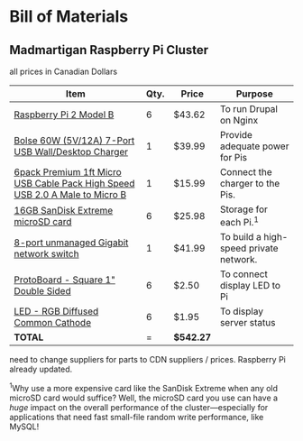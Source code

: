 # Bill of Materials
## Madmartigan Raspberry Pi Cluster

all prices in Canadian Dollars

Item | Qty. | Price | Purpose
---- | ---- | ----- | -------
[Raspberry Pi 2 Model B](http://canada.newark.com/raspberry-pi/raspberrypi-2-modb-1gb/sbc-raspberry-pi-2-model-b-1gb/dp/38Y6467) | 6 | $43.62 | To run Drupal on Nginx
[Bolse 60W (5V/12A) 7-Port USB Wall/Desktop Charger](http://www.amazon.ca/Desktop-Charger-SmartIC-Technology-Detachable/dp/B00L2SBZ80/ref=pd_rhf_dp_s_cp_2_344Y?ie=UTF8&refRID=0Z72QDNRTPB70MDN6JWJ) | 1 | $39.99 | Provide adequate power for Pis
[6pack Premium 1ft Micro USB Cable Pack High Speed USB 2.0 A Male to Micro B](http://www.amazon.com/gp/product/B00N8VHW72/ref=as_li_tl?ie=UTF8&camp=1789&creative=390957&creativeASIN=B00N8VHW72&linkCode=as2&tag=httpwwwmidw06-20&linkId=63VSGWYRPJFO4IZO) | 1 | $15.99 | Connect the charger to the Pis.
[16GB SanDisk Extreme microSD card](http://www.ncix.com/detail/sandisk-extreme-16gb-microsdhc-microsdxc-uhs-i-4e-95397.htm) | 6 | $25.98 | Storage for each Pi.<sup>1</sup>
[8-port unmanaged Gigabit network switch](http://www.ncix.com/detail/trendnet-teg-s80g-greennet-10-100-1000-8-51-36827-1089.htm) | 1 | $41.99 | To build a high-speed private network.
[ProtoBoard - Square 1" Double Sided](https://www.sparkfun.com/products/8814) | 6 | $2.50 | To connect display LED to Pi
[LED - RGB Diffused Common Cathode](https://www.sparkfun.com/products/9264) | 6 | $1.95 | To display server status
**TOTAL** | = | **$542.27** |

need to change suppliers for parts to CDN suppliers / prices. Raspberry Pi already updated.

<sup>1</sup>Why use a more expensive card like the SanDisk Extreme when any old microSD card would suffice? Well, the microSD card you use can have a *huge* impact on the overall performance of the cluster—especially for applications that need fast small-file random write performance, like MySQL!